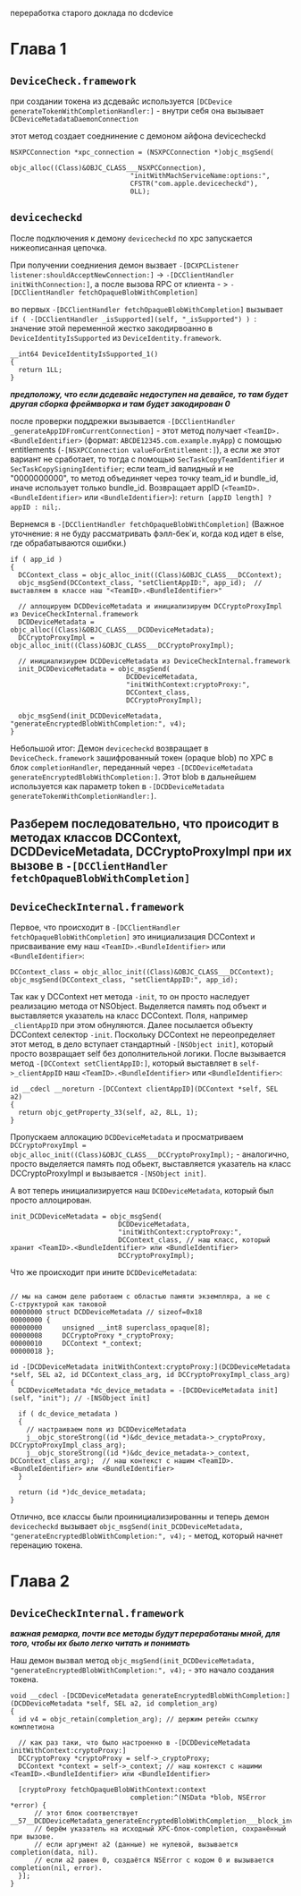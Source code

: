 переработка старого доклада по dcdevice 

# Глава 1

## ```DeviceCheck.framework```


при создании токена из дсдевайс используется ```[DCDevice generateTokenWithCompletionHandler:]``` - внутри себя она вызывает ```DCDeviceMetadataDaemonConnection```

этот метод создает соеднинение с демоном айфона devicecheckd
```objc
NSXPCConnection *xpc_connection = (NSXPCConnection *)objc_msgSend(
                              objc_alloc((Class)&OBJC_CLASS___NSXPCConnection),
                              "initWithMachServiceName:options:",
                              CFSTR("com.apple.devicecheckd"),
                              0LL);
```


## ```devicecheckd```


После подключения к демону ```devicecheckd``` по xpc запускается нижеописанная цепочка.


При получении соедниения демон вызвает ```-[DCXPCListener listener:shouldAcceptNewConnection:]``` -> ```-[DCClientHandler initWithConnection:]```, а после вызова RPC от клиента - > ```-[DCClientHandler fetchOpaqueBlobWithCompletion]```


во первых  ```-[DCClientHandler fetchOpaqueBlobWithCompletion]``` вызывает ```if ( -[DCClientHandler _isSupported](self, "_isSupported") ) ```: значение этой переменной жестко закодирвоанно в ```DeviceIdentityIsSupported``` из ```DeviceIdentity.framework```.
```objc
__int64 DeviceIdentityIsSupported_1()
{
  return 1LL;
}
```
***предположу, что если дсдевайс недоступен на девайсе, то там будет другая сборка фреймворка и там будет закодирован 0***


после проверки поддрежки вызывается ```-[DCClientHandler _generateAppIDFromCurrentConnection]``` - этот метод получает ```<TeamID>.<BundleIdentifier>``` (формат: ```ABCDE12345.com.example.myApp```) с помощью entitlements (```-[NSXPCConnection valueForEntitlement:]```), а если же этот вариант не сработает, то тогда с помощью ```SecTaskCopyTeamIdentifier``` и ```SecTaskCopySigningIdentifier```; если team_id валидный и не "0000000000", то метод объединяет через точку team_id и bundle_id, иначе использует только bundle_id. Возвращает appID (```<TeamID>.<BundleIdentifier>``` или ```<BundleIdentifier>```): ```return [appID length] ? appID : nil;```.


Вернемся в `-[DCClientHandler fetchOpaqueBlobWithCompletion]` (Важное уточнение: я не буду рассматривать фэлл-бек`и, когда код идет в else, где обрабатываются ошибки.)
```objc
if ( app_id )
{
  DCContext_class = objc_alloc_init((Class)&OBJC_CLASS___DCContext);
  objc_msgSend(DCContext_class, "setClientAppID:", app_id);  // выставляем в классе наш "<TeamID>.<BundleIdentifier>"

  // аллоцируем DCDDeviceMetadata и инициализируем DCCryptoProxyImpl из DeviceCheckInternal.framework
  DCDDeviceMetadata = objc_alloc((Class)&OBJC_CLASS___DCDDeviceMetadata);
  DCCryptoProxyImpl = objc_alloc_init((Class)&OBJC_CLASS___DCCryptoProxyImpl);

  // инициализиурем DCDDeviceMetadata из DeviceCheckInternal.framework
  init_DCDDeviceMetadata = objc_msgSend(
                             DCDDeviceMetadata,
                             "initWithContext:cryptoProxy:",
                             DCContext_class,
                             DCCryptoProxyImpl);

  objc_msgSend(init_DCDDeviceMetadata, "generateEncryptedBlobWithCompletion:", v4);
}
```


Небольшой итог: Демон ```devicecheckd``` возвращает в ```DeviceCheck.framework``` зашифрованный токен (opaque blob) по XPC в блок ```completionHandler```, переданный через ```-[DCDDeviceMetadata generateEncryptedBlobWithCompletion:]```. Этот blob в дальнейшем используется как параметр token в ```-[DCDDeviceMetadata generateTokenWithCompletionHandler:]```.



## Разберем последовательно, что происодит в методах классов DCContext, DCDDeviceMetadata, DCCryptoProxyImpl при их вызове в `-[DCClientHandler fetchOpaqueBlobWithCompletion]`


## ```DeviceCheckInternal.framework```


Первое, что происходит в `-[DCClientHandler fetchOpaqueBlobWithCompletion]` это инициализация DCContext и присваивание ему наш ```<TeamID>.<BundleIdentifier>``` или ```<BundleIdentifier>```:

```objc
DCContext_class = objc_alloc_init((Class)&OBJC_CLASS___DCContext);
objc_msgSend(DCContext_class, "setClientAppID:", app_id);
```

Так как у DCContext нет метода `-init`, то он просто наследует реализацию метода от NSObject. Выделяется память под объект и выставляется указатель на класс DCContext. Поля, например `_clientAppID` при этом обнуляются. Далее посылается объекту DCContext селектор `-init`. Поскольку DCContext не переопределяет этот метод, в дело вступает стандартный `-[NSObject init]`, который просто возвращает self без дополнительной логики. После вызывается метод `-[DCContext setClientAppID:]`, который выставляет в `self->_clientAppID` наш ```<TeamID>.<BundleIdentifier>``` или ```<BundleIdentifier>```:
```objc
id __cdecl __noreturn -[DCContext clientAppID](DCContext *self, SEL a2)
{
  return objc_getProperty_33(self, a2, 8LL, 1);
}
```


Пропускаем аллокацию `DCDDeviceMetadata` и просматриваем `DCCryptoProxyImpl = objc_alloc_init((Class)&OBJC_CLASS___DCCryptoProxyImpl);` - аналогично, просто выделяется память под обьект, выставляется указатель на класс DCCryptoProxyImpl и вызывается `-[NSObject init]`.


А вот теперь инициализируется наш `DCDDeviceMetadata`, который был просто аллоцирован. 
```objc
init_DCDDeviceMetadata = objc_msgSend(
                           DCDDeviceMetadata,
                           "initWithContext:cryptoProxy:",
                           DCContext_class, // наш класс, который хранит <TeamID>.<BundleIdentifier> или <BundleIdentifier>
                           DCCryptoProxyImpl); 
```



Что же происходит при ините `DCDDeviceMetadata`:
```objc

// мы на самом деле работаем с областью памяти экземпляра, а не с C‑структурой как таковой
00000000 struct DCDDeviceMetadata // sizeof=0x18
00000000 {
00000000     unsigned __int8 superclass_opaque[8];
00000008     DCCryptoProxy *_cryptoProxy;
00000010     DCContext *_context;
00000018 };

id -[DCDDeviceMetadata initWithContext:cryptoProxy:](DCDDeviceMetadata *self, SEL a2, id DCContext_class_arg, id DCCryptoProxyImpl_class_arg)
{
  DCDDeviceMetadata *dc_device_metadata = -[DCDDeviceMetadata init](self, "init"); // -[NSObject init]

  if ( dc_device_metadata )
  {
    // настраиваем поля из DCDDeviceMetadata
    j__objc_storeStrong((id *)&dc_device_metadata->_cryptoProxy, DCCryptoProxyImpl_class_arg);
    j__objc_storeStrong((id *)&dc_device_metadata->_context, DCContext_class_arg);  // наш контекст с нашим <TeamID>.<BundleIdentifier> или <BundleIdentifier>
  }

  return (id *)dc_device_metadata;
}
```


Отлично, все классы были проинициализированны и теперь демон ```devicecheckd``` вызывает ```objc_msgSend(init_DCDDeviceMetadata, "generateEncryptedBlobWithCompletion:", v4);``` - метод, который начнет геренацию токена.


# Глава 2

 
## ```DeviceCheckInternal.framework```
***важная ремарка, почти все методы будут переработаны мной, для того, чтобы их было легко читать и понимать***


Наш демон вызвал метод ```objc_msgSend(init_DCDDeviceMetadata, "generateEncryptedBlobWithCompletion:", v4);``` - это начало создания токена.


```objc
void __cdecl -[DCDDeviceMetadata generateEncryptedBlobWithCompletion:](DCDDeviceMetadata *self, SEL a2, id completion_arg)
{
  id v4 = objc_retain(completion_arg); // держим ретейн ссылку комплетиона

  // как раз таки, что было настроенно в -[DCDDeviceMetadata initWithContext:cryptoProxy:]
  DCCryptoProxy *cryptoProxy = self->_cryptoProxy;
  DCContext *context = self->_context; // наш контекст с нашими <TeamID>.<BundleIdentifier> или <BundleIdentifier>

  [cryptoProxy fetchOpaqueBlobWithContext:context
                              completion:^(NSData *blob, NSError *error) {
      // этот блок соответствует __57__DCDDeviceMetadata_generateEncryptedBlobWithCompletion___block_invoke
      // берём указатель на исходный XPC‑блок‑completion, сохранённый при вызове.
      // если аргумент a2 (данные) не нулевой, вызывается completion(data, nil).
      // если a2 равен 0, создаётся NSError с кодом 0 и вызывается completion(nil, error).
  }];
}
```


